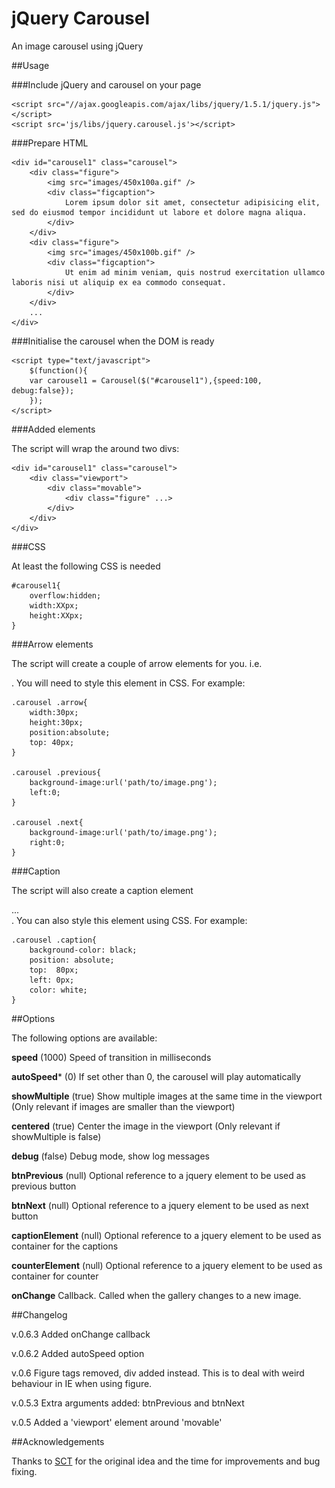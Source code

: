 jQuery Carousel
===============

An image carousel using jQuery

##Usage

###Include jQuery and carousel on your page

	<script src="//ajax.googleapis.com/ajax/libs/jquery/1.5.1/jquery.js"></script>
	<script src='js/libs/jquery.carousel.js'></script>

###Prepare HTML
	
	<div id="carousel1" class="carousel">
		<div class="figure">
			<img src="images/450x100a.gif" />
			<div class="figcaption">
				Lorem ipsum dolor sit amet, consectetur adipisicing elit, sed do eiusmod tempor incididunt ut labore et dolore magna aliqua.
			</div>
		</div>
		<div class="figure">
			<img src="images/450x100b.gif" />
			<div class="figcaption">
				Ut enim ad minim veniam, quis nostrud exercitation ullamco laboris nisi ut aliquip ex ea commodo consequat. 
			</div>
		</div>
		...
	</div>  
	
###Initialise the carousel when the DOM is ready

	<script type="text/javascript">
		$(function(){
	  	var carousel1 = Carousel($("#carousel1"),{speed:100, debug:false});
		});
	</script>

###Added elements

The script will wrap the <figures> around two divs:

	<div id="carousel1" class="carousel">
		<div class="viewport">
			<div class="movable">
				<div class="figure" ...>
			</div>
		</div>
	</div>
	
###CSS

At least the following CSS is needed

	#carousel1{
		overflow:hidden;
		width:XXpx;
		height:XXpx;
	}

###Arrow elements

The script will create a couple of arrow elements for you. i.e. <div class="arrow next"></div>. You will need to style this element in CSS. For example:

	.carousel .arrow{
		width:30px;
		height:30px;		
		position:absolute;
		top: 40px;
	}
	
	.carousel .previous{
		background-image:url('path/to/image.png');
		left:0;
	}
	
	.carousel .next{
		background-image:url('path/to/image.png');
		right:0;
	}
	
###Caption

The script will also create a caption element <div class="caption">...</div>. You can also style this element using CSS. For example:

	.carousel .caption{
		background-color: black;	
		position: absolute;
		top:  80px;
		left: 0px;
		color: white;
	}

##Options

The following options are available:

**speed** (1000)
Speed of transition in milliseconds

**autoSpeed*** (0)
If set other than 0, the carousel will play automatically

**showMultiple** (true)
Show multiple images at the same time in the viewport (Only relevant if images are smaller than the viewport)

**centered** (true)
Center the image in the viewport (Only relevant if showMultiple is false)

**debug** (false)
Debug mode, show log messages

**btnPrevious** (null)
Optional reference to a jquery element to be used as previous button

**btnNext** (null)
Optional reference to a jquery element to be used as next button

**captionElement** (null)
Optional reference to a jquery element to be used as container for the captions

**counterElement** (null)
Optional reference to a jquery element to be used as container for counter

**onChange**
Callback. Called when the gallery changes to a new image.

##Changelog

v.0.6.3
Added onChange callback

v.0.6.2
Added autoSpeed option

v.0.6
Figure tags removed, div added instead. This is to deal with weird behaviour in IE when using figure.

v.0.5.3
Extra arguments added: btnPrevious and btnNext

v.0.5
Added a 'viewport' element around 'movable'

##Acknowledgements

Thanks to [SCT](http://www.sct.com.au/) for the original idea and the time for improvements and bug fixing.